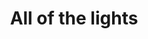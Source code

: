 ---
title:  "All of the lights"
excerpt: "The nightlife here runs the gamut, from rowdy izakayas and beer bars, to red-light entertainment and the infamous Robot Restaurant."
---